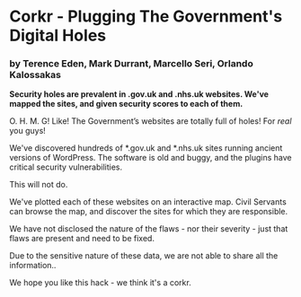 # Corkr - Plugging The Government's Digital Holes 
### by Terence Eden, Mark Durrant, Marcello Seri, Orlando Kalossakas

**Security holes are prevalent in .gov.uk and .nhs.uk websites. We've mapped the sites, and given security scores to each of them.**

O. H. M. G! Like! The Government’s websites are totally full of holes! For *real* you guys!

We've discovered hundreds of \*.gov.uk and \*.nhs.uk sites running ancient versions of WordPress. The software is old and buggy, and the plugins have critical security vulnerabilities.

This will not do.

We've plotted each of these websites on an interactive map. Civil Servants can browse the map, and discover the sites for which they are responsible.

We have not disclosed the nature of the flaws - nor their severity - just that flaws are present and need to be fixed.

Due to the sensitive nature of these data, we are not able to share all the information..

We hope you like this hack - we think it's a corkr.

